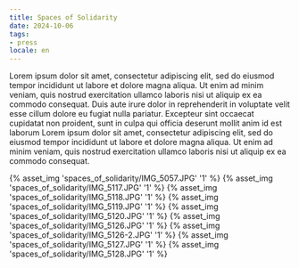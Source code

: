 ```yaml
---
title: Spaces of Solidarity
date: 2024-10-06
tags:
- press
locale: en
---
```

Lorem ipsum dolor sit amet, consectetur adipiscing elit, sed do eiusmod tempor incididunt ut labore et dolore magna aliqua. Ut enim ad minim veniam, quis nostrud exercitation ullamco laboris nisi ut aliquip ex ea commodo consequat. Duis aute irure dolor in reprehenderit in voluptate velit esse cillum dolore eu fugiat nulla pariatur. Excepteur sint occaecat cupidatat non proident, sunt in culpa qui officia deserunt mollit anim id est laborum Lorem ipsum dolor sit amet, consectetur adipiscing elit, sed do eiusmod tempor incididunt ut labore et dolore magna aliqua. Ut enim ad minim veniam, quis nostrud exercitation ullamco laboris nisi ut aliquip ex ea commodo consequat.
<!-- excerpt -->

{% asset_img 'spaces_of_solidarity/IMG_5057.JPG' '1' %}
{% asset_img 'spaces_of_solidarity/IMG_5117.JPG' '1' %}
{% asset_img 'spaces_of_solidarity/IMG_5118.JPG' '1' %}
{% asset_img 'spaces_of_solidarity/IMG_5119.JPG' '1' %}
{% asset_img 'spaces_of_solidarity/IMG_5120.JPG' '1' %}
{% asset_img 'spaces_of_solidarity/IMG_5126.JPG' '1' %}
{% asset_img 'spaces_of_solidarity/IMG_5126-2.JPG' '1' %}
{% asset_img 'spaces_of_solidarity/IMG_5127.JPG' '1' %}
{% asset_img 'spaces_of_solidarity/IMG_5128.JPG' '1' %}

